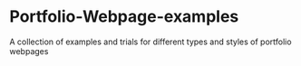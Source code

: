 # Portfolio-Webpage-examples
A collection of examples and trials for different types and styles of portfolio webpages
